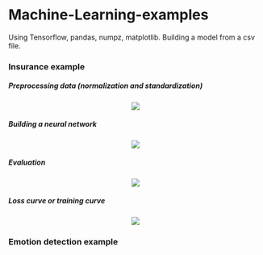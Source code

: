 # Machine-Learning-examples
Using Tensorflow, pandas, numpz, matplotlib.
Building a model from a csv file.

### Insurance example

##### Preprocessing data (normalization and standardization)
<p align="center">
  <img src="https://user-images.githubusercontent.com/96240235/170937595-1af369b3-af07-47d6-856b-fe5578fb92f1.png" />
</p>

##### Building a neural network
<p align="center">
  <img src="https://user-images.githubusercontent.com/96240235/170937289-e34e0f64-371e-4bbf-a277-22ab2f0ec672.png" />
</p>

##### Evaluation
<p align="center">
  <img src="https://user-images.githubusercontent.com/96240235/170937297-bc028340-e629-4fad-aaac-efbdd564b25f.png" />
</p>

##### Loss curve or training curve
<p align="center">
  <img src="https://user-images.githubusercontent.com/96240235/170936573-6a75c12d-13b5-4ebe-ad1e-59918a748b84.png" />
</p>




### Emotion detection example
